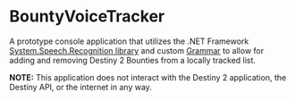 # BountyVoiceTracker

A prototype console application that utilizes the .NET Framework [System.Speech.Recognition library](https://learn.microsoft.com/en-us/dotnet/api/system.speech.recognition.speechrecognitionengine) and custom [Grammar](https://learn.microsoft.com/en-us/dotnet/api/system.speech.recognition.grammar) to allow for adding and removing Destiny 2 Bounties from a locally tracked list.

**NOTE:** This application does not interact with the Destiny 2 application, the Destiny API, or the internet in any way.
